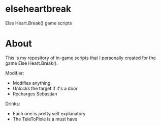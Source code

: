 # elseheartbreak
Else Heart.Break() game scripts



# About
This is my repository of in-game scripts that I personally created for the game Else Heart.Break().

Modifier:
  - Modifies anything
  - Unlocks the target if it's a door
  - Recharges Sebastian

Drinks:
  - Each one is pretty self explanatory
  - The TeleToPixie is a must have
